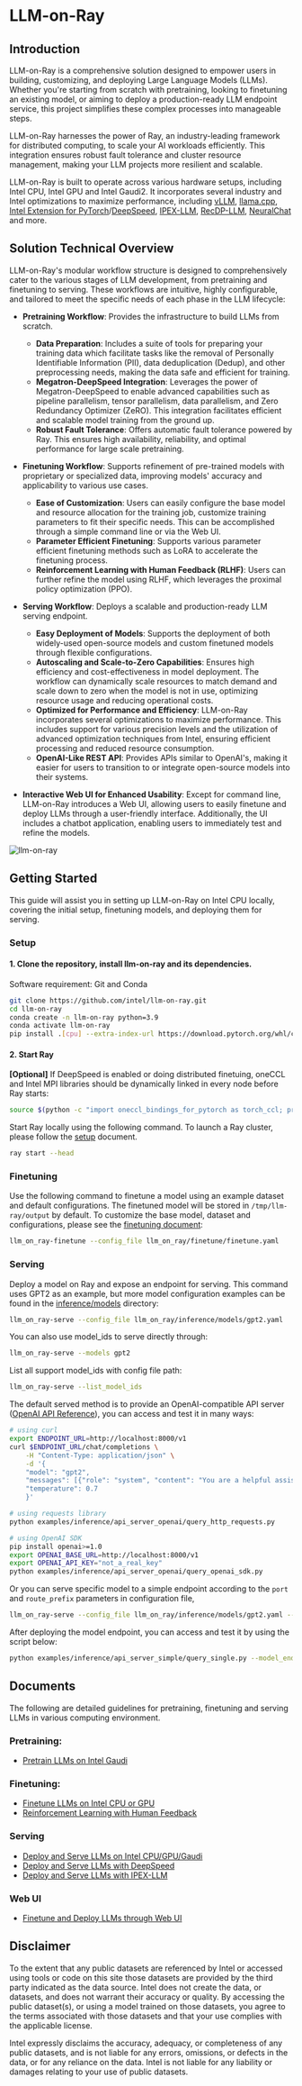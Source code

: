 # LLM-on-Ray

## Introduction
LLM-on-Ray is a comprehensive solution designed to empower users in building, customizing, and deploying Large Language Models (LLMs). Whether you're starting from scratch with pretraining, looking to finetuning an existing model, or aiming to deploy a production-ready LLM endpoint service, this project simplifies these complex processes into manageable steps.

LLM-on-Ray harnesses the power of Ray, an industry-leading framework for distributed computing, to scale your AI workloads efficiently. This integration ensures robust fault tolerance and cluster resource management, making your LLM projects more resilient and scalable.

LLM-on-Ray is built to operate across various hardware setups, including Intel CPU, Intel GPU and Intel Gaudi2. It incorporates several industry and Intel optimizations to maximize performance, including [vLLM](https://github.com/vllm-project/vllm), [llama.cpp](https://github.com/ggerganov/llama.cpp), [Intel Extension for PyTorch](https://github.com/intel/intel-extension-for-pytorch)/[DeepSpeed](https://github.com/intel/intel-extension-for-deepspeed), [IPEX-LLM](https://github.com/intel-analytics/ipex-llm), [RecDP-LLM](https://github.com/intel/e2eAIOK/tree/main/RecDP/pyrecdp/LLM), [NeuralChat](https://huggingface.co/Intel/neural-chat-7b-v3-1) and more.

## Solution Technical Overview
LLM-on-Ray's modular workflow structure is designed to comprehensively cater to the various stages of LLM development, from pretraining and finetuning to serving. These workflows are intuitive, highly configurable, and tailored to meet the specific needs of each phase in the LLM lifecycle:

* **Pretraining Workflow**: Provides the infrastructure to build LLMs from scratch.
    * **Data Preparation**: Includes a suite of tools for preparing your training data which facilitate tasks like the removal of Personally Identifiable Information (PII), data deduplication (Dedup), and other preprocessing needs, making the data safe and efficient for training.
    * **Megatron-DeepSpeed Integration**: Leverages the power of Megatron-DeepSpeed to enable advanced capabilities such as pipeline parallelism, tensor parallelism, data parallelism, and Zero Redundancy Optimizer (ZeRO). This integration facilitates efficient and scalable model training from the ground up.
    * **Robust Fault Tolerance**: Offers automatic fault tolerance powered by Ray. This ensures high availability, reliability, and optimal performance for large scale pretraining.


* **Finetuning Workflow**: Supports refinement of pre-trained models with proprietary or specialized data, improving models' accuracy and applicability to various use cases.
    * **Ease of Customization**: Users can easily configure the base model and resource allocation for the training job, customize training parameters to fit their specific needs. This can be accomplished through a simple command line or via the Web UI.
    * **Parameter Efficient Finetuning**: Supports various parameter efficient finetuning methods such as LoRA to accelerate the finetuning process.
    * **Reinforcement Learning with Human Feedback (RLHF)**: Users can further refine the model using RLHF, which leverages the proximal policy optimization (PPO).

* **Serving Workflow**: Deploys a scalable and production-ready LLM serving endpoint.
    * **Easy Deployment of Models**: Supports the deployment of both widely-used open-source models and custom finetuned models through flexible configurations.
    * **Autoscaling and Scale-to-Zero Capabilities**: Ensures high efficiency and cost-effectiveness in model deployment. The workflow can dynamically scale resources to match demand and scale down to zero when the model is not in use, optimizing resource usage and reducing operational costs.
    * **Optimized for Performance and Efficiency**: LLM-on-Ray incorporates several optimizations to maximize performance. This includes support for various precision levels and the utilization of advanced optimization techniques from Intel, ensuring efficient processing and reduced resource consumption.
    * **OpenAI-Like REST API**: Provides APIs similar to OpenAI's, making it easier for users to transition to or integrate open-source models into their systems.

* **Interactive Web UI for Enhanced Usability**: Except for command line, LLM-on-Ray introduces a Web UI, allowing users to easily finetune and deploy LLMs through a user-friendly interface. Additionally, the UI includes a chatbot application, enabling users to immediately test and refine the models.


![llm-on-ray](./docs/assets/solution_technical_overview.png)


## Getting Started
This guide will assist you in setting up LLM-on-Ray on Intel CPU locally, covering the initial setup, finetuning models, and deploying them for serving.
### Setup

#### 1. Clone the repository, install llm-on-ray and its dependencies.
Software requirement: Git and Conda
```bash
git clone https://github.com/intel/llm-on-ray.git
cd llm-on-ray
conda create -n llm-on-ray python=3.9
conda activate llm-on-ray
pip install .[cpu] --extra-index-url https://download.pytorch.org/whl/cpu --extra-index-url https://pytorch-extension.intel.com/release-whl/stable/cpu/us/
```

#### 2. Start Ray
__[Optional]__ If DeepSpeed is enabled or doing distributed finetuing, oneCCL and Intel MPI libraries should be dynamically linked in every node before Ray starts:
```bash
source $(python -c "import oneccl_bindings_for_pytorch as torch_ccl; print(torch_ccl.cwd)")/env/setvars.sh
```

Start Ray locally using the following command. To launch a Ray cluster, please follow the [setup](docs/setup.md) document.
```bash
ray start --head
```

### Finetuning
Use the following command to finetune a model using an example dataset and default configurations. The finetuned model will be stored in `/tmp/llm-ray/output` by default. To customize the base model, dataset and configurations, please see the [finetuning document](#finetune):

```bash
llm_on_ray-finetune --config_file llm_on_ray/finetune/finetune.yaml
```

### Serving
Deploy a model on Ray and expose an endpoint for serving. This command uses GPT2 as an example, but more model configuration examples can be found in the [inference/models](inference/models) directory:

```bash
llm_on_ray-serve --config_file llm_on_ray/inference/models/gpt2.yaml
```
You can also use model_ids to serve directly through:
```bash
llm_on_ray-serve --models gpt2
```
List all support model_ids with config file path:
```bash
llm_on_ray-serve --list_model_ids
```
The default served method is to provide an OpenAI-compatible API server ([OpenAI API Reference](https://platform.openai.com/docs/api-reference/chat)), you can access and test it in many ways:
```bash
# using curl
export ENDPOINT_URL=http://localhost:8000/v1
curl $ENDPOINT_URL/chat/completions \
    -H "Content-Type: application/json" \
    -d '{
    "model": "gpt2",
    "messages": [{"role": "system", "content": "You are a helpful assistant."}, {"role": "user", "content": "Hello!"}],
    "temperature": 0.7
    }'

# using requests library
python examples/inference/api_server_openai/query_http_requests.py

# using OpenAI SDK
pip install openai>=1.0
export OPENAI_BASE_URL=http://localhost:8000/v1
export OPENAI_API_KEY="not_a_real_key"
python examples/inference/api_server_openai/query_openai_sdk.py
```
Or you can serve specific model to a simple endpoint according to the `port` and `route_prefix` parameters in configuration file,
```bash
llm_on_ray-serve --config_file llm_on_ray/inference/models/gpt2.yaml --simple
```
After deploying the model endpoint, you can access and test it by using the script below:
```bash
python examples/inference/api_server_simple/query_single.py --model_endpoint http://127.0.0.1:8000/gpt2
```

## Documents
The following are detailed guidelines for pretraining, finetuning and serving LLMs in various computing environment.

### Pretraining:
* [Pretrain LLMs on Intel Gaudi](docs/pretrain.md)

### <a name="finetune"></a> Finetuning:
* [Finetune LLMs on Intel CPU or GPU](docs/finetune.md)
* [Reinforcement Learning with Human Feedback](docs/rlhf.md)

### Serving
* [Deploy and Serve LLMs on Intel CPU/GPU/Gaudi](docs/serve.md)
* [Deploy and Serve LLMs with DeepSpeed](docs/serve_deepspeed.md)
* [Deploy and Serve LLMs with IPEX-LLM](docs/serve_ipex-llm.md)

### Web UI
* [Finetune and Deploy LLMs through Web UI](docs/web_ui.md)

## Disclaimer
To the extent that any public datasets are referenced by Intel or accessed using tools or code on this site those datasets are provided by the third party indicated as the data source. Intel does not create the data, or datasets, and does not warrant their accuracy or quality. By accessing the public dataset(s), or using a model trained on those datasets, you agree to the terms associated with those datasets and that your use complies with the applicable license.

Intel expressly disclaims the accuracy, adequacy, or completeness of any public datasets, and is not liable for any errors, omissions, or defects in the data, or for any reliance on the data.  Intel is not liable for any liability or damages relating to your use of public datasets.
